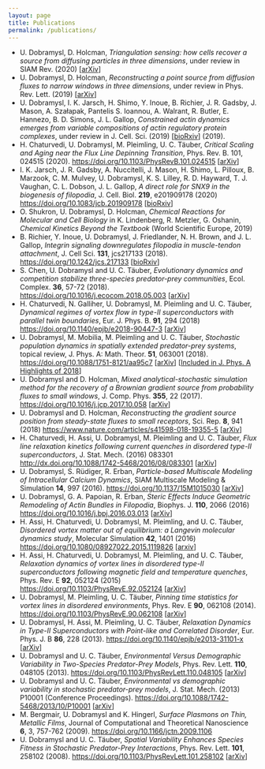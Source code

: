 ```yaml
---
layout: page
title: Publications
permalink: /publications/
---
```


* U. Dobramysl, D. Holcman, *Triangulation sensing: how cells recover a source from diffusing particles in three dimensions*, under review in SIAM Rev. (2020) [[arXiv](https://arxiv.org/abs/1911.02907)]
* U. Dobramysl, D. Holcman, *Reconstructing a point source from diffusion fluxes to narrow windows in three dimensions*, under review in Phys. Rev. Lett. (2019) [[arXiv](https://arxiv.org/abs/2001.01562)]
* U. Dobramysl, I. K. Jarsch, H. Shimo, Y. Inoue, B. Richier, J. R. Gadsby, J. Mason, A. Szałapak, Pantelis S. Ioannou, A. Walrant, R. Butler, E. Hannezo, B. D. Simons, J. L. Gallop, *Constrained actin dynamics emerges from variable compositions of actin regulatory protein complexes*, under review in J. Cell. Sci. (2019) [[bioRxiv](https://doi.org/10.1101/525725)] (2019).
* H. Chaturvedi, U. Dobramysl, M. Pleimling, U. C. T&auml;uber, *Critical Scaling and Aging near the Flux Line Depinning Transition*, Phys. Rev. B. 101, 024515 (2020). <https://doi.org/10.1103/PhysRevB.101.024515> [[arXiv](https://arxiv.org/abs/1907.05804)]
* I. K. Jarsch, J. R. Gadsby, A. Nuccitelli, J. Mason, H. Shimo, L. Pilloux, B. Marzook, C. M. Mulvey, U. Dobramysl, K. S. Lilley, R. D. Hayward, T. J. Vaughan, C. L. Dobson, J. L. Gallop, *A direct role for SNX9 in the biogenesis of filopodia*, J. Cell. Biol. **219**, e201909178 (2020) <https://doi.org/10.1083/jcb.201909178> [[bioRxiv](https://doi.org/10.1101/710285)]
* O. Shukron, U. Dobramysl, D. Holcman, *Chemical Reactions for Molecular and Cell Biology* in K. Lindenberg, R. Metzler, G. Oshanin, *Chemical Kinetics Beyond the Textbook* (World Scientific Europe, 2019)
* B. Richier, Y. Inoue, U. Dobramysl, J. Friedlander, N. H. Brown, and J. L. Gallop, *Integrin signaling downregulates filopodia in muscle-tendon attachment*, J. Cell Sci. **131**, jcs217133 (2018). <https://doi.org/10.1242/jcs.217133> [[bioRxiv](https://doi.org/10.1101/270546)]
* S. Chen, U. Dobramysl and U. C. T&auml;uber, *Evolutionary dynamics and competition stabilize three-species predator-prey communities*, Ecol. Complex. **36**, 57-72 (2018). <https://doi.org/10.1016/j.ecocom.2018.05.003> [[arXiv](https://arxiv.org/abs/1711.05208)]
* H. Chaturvedi, N. Galliher, U. Dobramysl, M. Pleimling and U. C. T&auml;uber, *Dynamical regimes of vortex flow in type-II superconductors with parallel twin boundaries*, Eur. J. Phys. B. **91**, 294 (2018) <https://doi.org/10.1140/epjb/e2018-90447-3> [[arXiv](https://arxiv.org/abs/1710.03679)]
* U. Dobramysl, M. Mobilia, M. Pleimling and U. C. T&auml;uber, *Stochastic population dynamics in spatially extended predator-prey systems*, topical review, J. Phys. A: Math. Theor. **51**, 063001 (2018). <https://doi.org/10.1088/1751-8121/aa95c7> [[arXiv](https://arxiv.org/abs/1708.07055)] [[Included in J. Phys. A Highlights of 2018](https://iopscience.iop.org/journal/1751-8121/page/Highlights-of-2018)]
* U. Dobramysl and D. Holcman, *Mixed analytical-stochastic simulation method for the recovery of a Brownian gradient source from probability fluxes to small windows*, J. Comp. Phys. **355**, 22 (2017). <https://doi.org/10.1016/j.jcp.2017.10.058> [[arXiv](https://arxiv.org/abs/1710.09807)]
* U. Dobramysl and D. Holcman, *Reconstructing the gradient source position from steady-state fluxes to small receptors*, Sci. Rep. **8**, 941 (2018) <https://www.nature.com/articles/s41598-018-19355-5> [[arXiv](https://arxiv.org/abs/1705.02529)]
* H. Chaturvedi, H. Assi, U. Dobramysl, M. Pleimling and U. C. T&auml;uber, *Flux line relaxation kinetics following current quenches in disordered type-II superconductors*, J. Stat. Mech. (2016) 083301 <http://dx.doi.org/10.1088/1742-5468/2016/08/083301> [[arXiv](https://arxiv.org/abs/1606.06100)]
* U. Dobramysl, S. R&uuml;diger, R. Erban, *Particle-based Multiscale Modeling of Intracellular Calcium Dynamics*, SIAM Multiscale Modeling &amp; Simulation **14**, 997 (2016). <https://doi.org/10.1137/15M1015030> [[arXiv](https://arxiv.org/abs/1504.00146)]
* U. Dobramysl, G. A. Papoian, R. Erban, *Steric Effects Induce Geometric Remodeling of Actin Bundles in Filopodia*, Biophys. J. **110**, 2066 (2016) <https://doi.org/10.1016/j.bpj.2016.03.013> [[arXiv](https://arxiv.org/abs/1605.03119)]
* H. Assi, H. Chaturvedi, U. Dobramysl, M. Pleimling, and U. C. T&auml;uber, *Disordered vortex matter out of equilibrium: a Langevin molecular dynamics study*, Molecular Simulation **42**, 1401 (2016) <https://doi.org/10.1080/08927022.2015.1119826> [[arxiv](https://arxiv.org/abs/1509.02227)]
* H. Assi, H. Chaturvedi, U. Dobramysl, M. Pleimling, and U. C. T&auml;uber, *Relaxation dynamics of vortex lines in disordered type-II superconductors following magnetic field and temperature quenches*, Phys. Rev. E **92**, 052124 (2015) <https://doi.org/10.1103/PhysRevE.92.052124> [[arXiv](https://arxiv.org/abs/1505.06240)]
* U. Dobramysl, M. Pleimling, U. C. T&auml;uber, *Pinning time statistics for vortex lines in disordered environments*, Phys. Rev. E **90**, 062108 (2014). <https://doi.org/10.1103/PhysRevE.90.062108> [[arXiv](https://arxiv.org/abs/1405.7261)]
* U. Dobramysl, H. Assi, M. Pleimling, U. C. T&auml;uber, *Relaxation Dynamics in Type-II Superconductors with Point-like and Correlated Disorder*, Eur. Phys. J. B **86**, 228 (2013). <https://doi.org/10.1140/epjb/e2013-31101-x> [[arXiv](https://arxiv.org/abs/1211.6929)]
* U. Dobramysl and U. C. T&auml;uber, *Environmental Versus Demographic Variability in Two-Species Predator-Prey Models*, Phys. Rev. Lett. **110**, 048105 (2013). <https://doi.org/10.1103/PhysRevLett.110.048105> [[arXiv](https://arxiv.org/abs/1206.0973)]
* U. Dobramysl and U. C. T&auml;uber, *Environmental vs demographic variability in stochastic predator-prey models*, J. Stat. Mech. (2013) P10001 (Conference Proceedings). <https://doi.org/10.1088/1742-5468/2013/10/P10001> [[arXiv](https://arxiv.org/abs/1307.4327)]
* M. Bergmair, U. Dobramysl and K. Hingerl, *Surface Plasmons on Thin, Metallic Films*, Journal of Computational and Theoretical Nanoscience **6**, 3, 757-762 (2009). <https://doi.org/10.1166/jctn.2009.1106>
* U. Dobramysl and U. C. T&auml;uber, *Spatial Variability Enhances Species Fitness in Stochastic Predator-Prey Interactions*, Phys. Rev. Lett. **101**, 258102 (2008). <https://doi.org/10.1103/PhysRevLett.101.258102> [[arXiv](https://arxiv.org/abs/0804.4127)]

